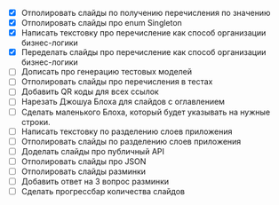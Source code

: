 - [X] Отполировать слайды по получению перечисления по значению
- [X] Отполировать слайды про enum Singleton
- [X] Написать текстовку про перечисление как способ организации бизнес-логики
- [X] Переделать слайды про перечисление как способ организации бизнес-логики
- [ ] Дописать про генерацию тестовых моделей
- [ ] Отполировать слайды про перечисления в тестах
- [ ] Добавить QR коды для всех ссылок
- [ ] Нарезать Джошуа Блоха для слайдов с оглавлением
- [ ] Сделать маленького Блоха, который будет указывать на нужные строки.
- [ ] Написать текстовку по разделению слоев приложения
- [ ] Отполировать слайды по разделению слоев приложения
- [ ] Доделать слайды про публичный API
- [ ] Отполировать слайды про JSON
- [ ] Отполировать слайды разминки
- [ ] Добавить ответ на 3 вопрос разминки
- [ ] Сделать прогрессбар количества слайдов